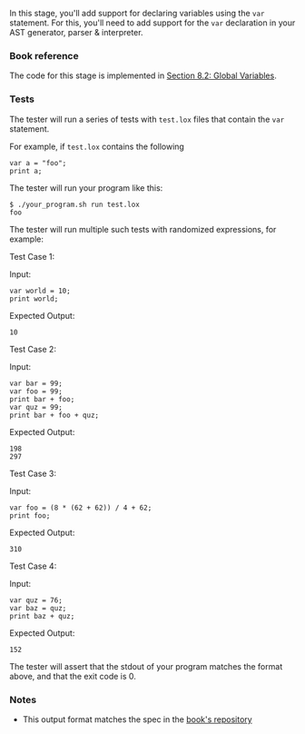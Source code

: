 In this stage, you'll add support for declaring variables using the `var` statement. For this, you'll need to add support for the `var` declaration in your AST generator, parser & interpreter.

### Book reference

The code for this stage is implemented in [Section 8.2: Global Variables](https://craftinginterpreters.com/statements-and-state.html#global-variables).

### Tests

The tester will run a series of tests with `test.lox` files that contain the `var` statement.

For example, if `test.lox` contains the following

```
var a = "foo";
print a;
```

The tester will run your program like this:

```
$ ./your_program.sh run test.lox
foo
```

The tester will run multiple such tests with randomized expressions, for example:

Test Case 1:

Input:

```
var world = 10;
print world;
```

Expected Output:

```
10
```

Test Case 2:

Input:

```
var bar = 99;
var foo = 99;
print bar + foo;
var quz = 99;
print bar + foo + quz;
```

Expected Output:

```
198
297
```

Test Case 3:

Input:

```
var foo = (8 * (62 + 62)) / 4 + 62;
print foo;
```

Expected Output:

```
310
```

Test Case 4:

Input:

```
var quz = 76;
var baz = quz;
print baz + quz;
```

Expected Output:

```
152
```

The tester will assert that the stdout of your program matches the format above, and that the exit code is 0.

### Notes

- This output format matches the spec in the [book's repository](https://github.com/munificent/craftinginterpreters/blob/01e6f5b8f3e5dfa65674c2f9cf4700d73ab41cf8/test/variable/in_nested_block.lox)
